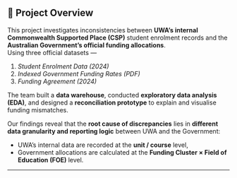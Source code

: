 ## 📘 Project Overview  

This project investigates inconsistencies between **UWA’s internal Commonwealth Supported Place (CSP)** student enrolment records and the **Australian Government’s official funding allocations**.  
Using three official datasets —  
1. *Student Enrolment Data (2024)*  
2. *Indexed Government Funding Rates (PDF)*  
3. *Funding Agreement (2024)*  

The team built a **data warehouse**, conducted **exploratory data analysis (EDA)**, and designed a **reconciliation prototype** to explain and visualise funding mismatches.  

Our findings reveal that the **root cause of discrepancies** lies in **different data granularity and reporting logic** between UWA and the Government:  
- UWA’s internal data are recorded at the **unit / course** level,  
- Government allocations are calculated at the **Funding Cluster × Field of Education (FOE)** level.  

---

